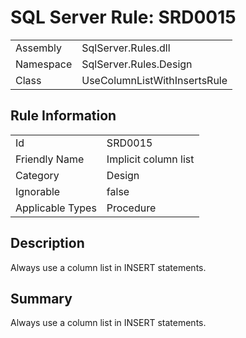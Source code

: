 [This document is automatically generated. All changed made to it WILL be lost]: <>  
  
# SQL Server Rule: SRD0015  
  
|    |    |
|----|----|
| Assembly | SqlServer.Rules.dll   |
| Namespace | SqlServer.Rules.Design |
| Class | UseColumnListWithInsertsRule |
  
## Rule Information  
  
|    |    |
|----|----|
| Id | SRD0015 |
| Friendly Name | Implicit column list |
| Category | Design |
| Ignorable | false |
| Applicable Types | Procedure  |
  
## Description  
  
Always use a column list in INSERT statements.  
  
## Summary  
  
Always use a column list in INSERT statements.  


